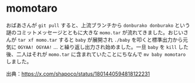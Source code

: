 # momotaro

おばあさんが `git pull` すると、上流ブランチから `donburako donburako` という謎のコミットメッセージとともに大きな `momo.tar` が流れてきました。おじいさんが `tar xf momo.tar` すると `baby` が展開され `./baby` を叩くと標準出力から元気に `OGYAA! OGYAA!` ... と繰り返し出力され始めました。一旦 `baby` を `kill` した後、二人はそれが `momo.tar` に含まれていたことにちなんで `mv baby momotaro` しました。

出典：https://x.com/shapoco/status/1801440594818122231
